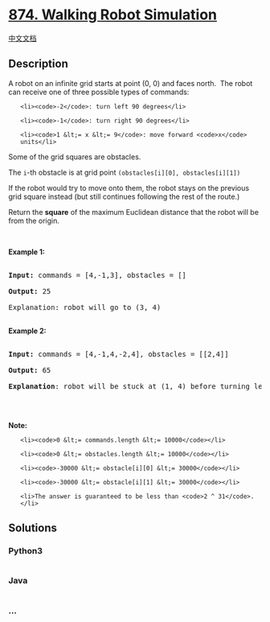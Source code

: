 # [874. Walking Robot Simulation](https://leetcode.com/problems/walking-robot-simulation)

[中文文档](/solution/0800-0899/0874.Walking%20Robot%20Simulation/README.md)

## Description
<p>A robot on an infinite grid starts at point (0, 0) and faces north.&nbsp; The robot can receive one of three possible types of commands:</p>



<ul>

	<li><code>-2</code>: turn left 90 degrees</li>

	<li><code>-1</code>: turn right 90 degrees</li>

	<li><code>1 &lt;= x &lt;= 9</code>: move forward <code>x</code> units</li>

</ul>



<p>Some of the grid squares are obstacles.&nbsp;</p>



<p>The <code>i</code>-th obstacle is at grid point <code>(obstacles[i][0], obstacles[i][1])</code></p>



<p>If the robot would try to move onto them, the robot stays on the previous grid square instead (but still continues following the rest of the route.)</p>



<p>Return the <strong>square</strong> of the maximum Euclidean distance that the robot will be from the origin.</p>



<p>&nbsp;</p>



<p><strong>Example 1:</strong></p>



<pre>

<strong>Input: </strong>commands = <span id="example-input-1-1">[4,-1,3]</span>, obstacles = <span id="example-input-1-2">[]</span>

<strong>Output: </strong><span id="example-output-1">25</span>

<span>Explanation: </span>robot will go to (3, 4)

</pre>



<div>

<p><strong>Example 2:</strong></p>



<pre>

<strong>Input: </strong>commands = <span id="example-input-2-1">[4,-1,4,-2,4]</span>, obstacles = <span id="example-input-2-2">[[2,4]]</span>

<strong>Output: </strong><span id="example-output-2">65</span>

<strong>Explanation</strong>: robot will be stuck at (1, 4) before turning left and going to (1, 8)

</pre>

</div>



<p>&nbsp;</p>



<p><strong>Note:</strong></p>



<ol>

	<li><code>0 &lt;= commands.length &lt;= 10000</code></li>

	<li><code>0 &lt;= obstacles.length &lt;= 10000</code></li>

	<li><code>-30000 &lt;= obstacle[i][0] &lt;= 30000</code></li>

	<li><code>-30000 &lt;= obstacle[i][1] &lt;= 30000</code></li>

	<li>The answer is guaranteed to be less than <code>2 ^ 31</code>.</li>

</ol>




## Solutions


<!-- tabs:start -->

### **Python3**

```python

```

### **Java**

```java

```

### **...**
```

```

<!-- tabs:end -->